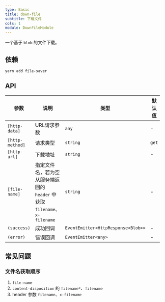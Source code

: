 ```yaml
---
type: Basic
title: down-file
subtitle: 下载文件
cols: 1
module: DownFileModule
---
```


一个基于 `blob` 的文件下载。

## 依赖

```
yarn add file-saver
```

## API

参数 | 说明 | 类型 | 默认值
----|------|-----|------
`[http-data]` | URL请求参数 | `any` | -
`[http-method]` | 请求类型 | `string` | `get`
`[http-url]` | 下载地址 | `string` | -
`[file-name]` | 指定文件名，若为空从服务端返回的 `header` 中获取 `filename`、`x-filename` | `string` | -
`(success)` | 成功回调 | `EventEmitter<HttpResponse<Blob>>` | -
`(error)` | 错误回调 | `EventEmitter<any>` | -

## 常见问题

### 文件名获取顺序

1. `file-name`
2. `content-disposition` 的 `filename*`、`filename`
3. header 参数 `filename`、`x-filename`
